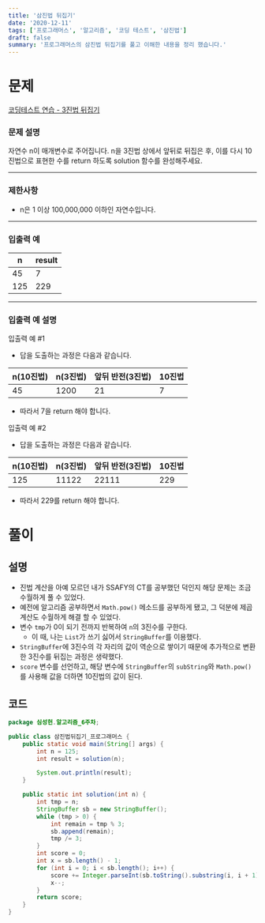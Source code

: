 ```yaml
---
title: '삼진법 뒤집기'
date: '2020-12-11'
tags: ['프로그래머스', '알고리즘', '코딩 테스트', '삼진법']
draft: false
summary: '프로그래머스의 삼진법 뒤집기를 풀고 이해한 내용을 정리 했습니다.'
---
```


# 문제

[코딩테스트 연습 - 3진법 뒤집기](https://programmers.co.kr/learn/courses/30/lessons/68935)

### **문제 설명**

자연수 n이 매개변수로 주어집니다. n을 3진법 상에서 앞뒤로 뒤집은 후, 이를 다시 10진법으로 표현한 수를 return 하도록 solution 함수를 완성해주세요.

---

### 제한사항

- n은 1 이상 100,000,000 이하인 자연수입니다.

---

### 입출력 예

| **n** | **result** |
| ----- | ---------- |
| 45    | 7          |
| 125   | 229        |

---

### 입출력 예 설명

입출력 예 #1

- 답을 도출하는 과정은 다음과 같습니다.

| **n(10진법)** | **n(3진법)** | **앞뒤 반전(3진법)** | **10진법** |
| ------------- | ------------ | -------------------- | ---------- |
| 45            | 1200         | 21                   | 7          |

- 따라서 7을 return 해야 합니다.

입출력 예 #2

- 답을 도출하는 과정은 다음과 같습니다.

| **n(10진법)** | **n(3진법)** | **앞뒤 반전(3진법)** | **10진법** |
| ------------- | ------------ | -------------------- | ---------- |
| 125           | 11122        | 22111                | 229        |

- 따라서 229를 return 해야 합니다.

# 풀이

## 설명

- 진법 계산을 아예 모르던 내가 SSAFY의 CT를 공부했던 덕인지 해당 문제는 조금 수월하게 풀 수 있었다.
- 예전에 알고리즘 공부하면서 `Math.pow()` 메소드를 공부하게 됐고, 그 덕분에 제곱 계산도 수월하게 해결 할 수 있었다.
- 변수 `tmp`가 0이 되기 전까지 반복하여 `n`의 3진수를 구한다.
  - 이 때, 나는 `List`가 쓰기 싫어서 `StringBuffer`를 이용했다.
- `StringBuffer`에 3진수의 각 자리의 값이 역순으로 쌓이기 때문에 추가적으로 변환한 3진수를 뒤집는 과정은 생략했다.
- `score` 변수를 선언하고, 해당 변수에 `StringBuffer`의 `subString`와 `Math.pow()`를 사용해 값을 더하면 10진법의 값이 된다.

## 코드

```java
package 심성헌.알고리즘_6주차;

public class 삼진법뒤집기_프로그래머스 {
    public static void main(String[] args) {
        int n = 125;
        int result = solution(n);

        System.out.println(result);
    }

    public static int solution(int n) {
        int tmp = n;
        StringBuffer sb = new StringBuffer();
        while (tmp > 0) {
            int remain = tmp % 3;
            sb.append(remain);
            tmp /= 3;
        }
        int score = 0;
        int x = sb.length() - 1;
        for (int i = 0; i < sb.length(); i++) {
            score += Integer.parseInt(sb.toString().substring(i, i + 1)) * Math.pow(3, x);
            x--;
        }
        return score;
    }
}
```
